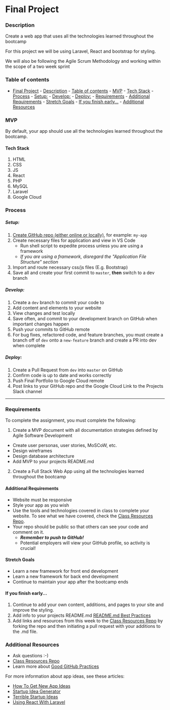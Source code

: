 # Final Project

### Description

Create a web app that uses all the technologies learned throughout the bootcamp

For this project we will be using Laravel, React and bootstrap for styling.

We will also be following the Agile Scrum Methodology and working within the scope of a two week sprint

### Table of contents

<!--ts-->

- [Final Project](#final-project)
		- [Description](#description)
		- [Table of contents](#table-of-contents)
		- [MVP](#mvp)
			- [Tech Stack](#tech-stack)
		- [Process](#process)
				- [Setup:](#setup)
				- [Develop:](#develop)
				- [Deploy:](#deploy)
		- [Requirements](#requirements)
			- [Additional Requirements](#additional-requirements)
			- [Stretch Goals](#stretch-goals)
			- [If you finish early...](#if-you-finish-early)
		- [Additional Resources](#additional-resources)
  <!--te-->

### MVP

By default, your app should use all the technologies learned throughout the bootcamp.

#### Tech Stack

1. HTML
2. CSS
3. JS
4. React
5. PHP
6. MySQL
7. Laravel
8. Google Cloud

### Process

##### Setup:

1. [Create GitHub repo (either online or locally)](../git-instructions.md), for example: `my-app`
2. Create necessary files for application and view in VS Code
   - Run shell script to expedite process unless you are using a framework
   - _If you are using a framework, disregard the "Application File Structure" section_
3. Import and route necessary css/js files (E.g. Bootstrap)
4. Save all and create your first commit to `master`, **then** switch to a dev branch

##### Develop:

1. Create a `dev` branch to commit your code to
2. Add content and elements to your website
3. View changes and test locally
4. Save often, and commit to your development branch on GitHub when important changes happen
5. Push your commits to GitHub remote
6. For bug fixes, refactored code, and feature branches, you must create a branch off of `dev` onto a `new-feature` branch and create a PR into dev when complete

##### Deploy:

1. Create a Pull Request from `dev` into `master` on GitHub
2. Confirm code is up to date and works correctly
3. Push Final Portfolio to Google Cloud remote
4. Post links to your GitHub repo and the Google Cloud Link to the Projects Slack channel

---

### Requirements

To complete the assignment, you must complete the following:

1. Create a MVP document with all documentation strategies defined by Agile Software Development

- Create user personas, user stories, MoSCoW, etc.
- Design wireframes
- Design database architecture
- Add MVP to your projects README.md

2. Create a Full Stack Web App using all the technologies learned throughout the bootcamp
<!-- 3. Have full CRUD functionality -->
<!-- 4. Use React for components and front end functionality with Bootstrap -->
<!-- 5. Use Laravel for database connectivity and back end routing -->
<!-- 6. Use Eloquent to create relations, joins, connection tables, and indexes in MySQL. -->
<!-- 7. Hit an external API. -->
<!-- 8. Use NPM for new packages. -->
<!-- 9. Utilize Laravel Packages. -->
<!-- 10. Use Google Cloud and Firebase for site and database hosting -->
<!-- 11. Link Google Cloud live link to your github repo in README.md and the [project description](https://stackoverflow.com/questions/7757751/how-do-you-change-a-repository-description-on-github) -->
<!-- 12. Add your final project to your final portfolio. -->

#### Additional Requirements

- Website must be responsive
- Style your app as you wish
- Use the tools and technologies covered in class to complete your website. To see what we have covered, check the [Class Resources Repo](https://github.com/bootcamp-students/Resources).
- Your repo should be public so that others can see your code and comment on it.
  - _**Remember to push to GitHub!**_
  - Potential employers will view your GitHub profile, so activity is crucial!

#### Stretch Goals

- Learn a new framework for front end development
- Learn a new framework for back end development
- Continue to maintain your app after the bootcamp ends

#### If you finish early...

1. Continue to add your own content, additions, and pages to your site and improve the styling.
2. Add info to your projects README.md [README.md Best Practices](https://gist.github.com/PurpleBooth/109311bb0361f32d87a2)
3. Add links and resources from this week to the [Class Resources Repo](https://github.com/bootcamp-students/Resources) by forking the repo and then initiating a pull request with your additions to the .md file.

### Additional Resources

- Ask questions :-)
- [Class Resources Repo](https://github.com/bootcamp-students/Resources)
- Learn more about [Good GitHub Practices](https://guides.github.com)

For more information about app ideas, see these articles:

- [How To Get New App Ideas](https://www.entrepreneur.com/article/278369)
- [Startup Idea Generator](https://www.kamogo.com/5)
- [Terrible Startup Ideas](https://www.redbull.com/nz-en/weirdest-worst-tech-startup-ideas)
- [Using React With Laravel](https://laravel.com/docs/6.x/frontend#using-react)
